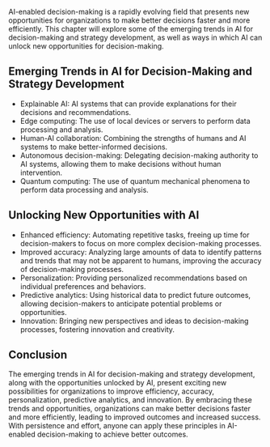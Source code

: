 
AI-enabled decision-making is a rapidly evolving field that presents new opportunities for organizations to make better decisions faster and more efficiently. This chapter will explore some of the emerging trends in AI for decision-making and strategy development, as well as ways in which AI can unlock new opportunities for decision-making.

Emerging Trends in AI for Decision-Making and Strategy Development
------------------------------------------------------------------

* Explainable AI: AI systems that can provide explanations for their decisions and recommendations.
* Edge computing: The use of local devices or servers to perform data processing and analysis.
* Human-AI collaboration: Combining the strengths of humans and AI systems to make better-informed decisions.
* Autonomous decision-making: Delegating decision-making authority to AI systems, allowing them to make decisions without human intervention.
* Quantum computing: The use of quantum mechanical phenomena to perform data processing and analysis.

Unlocking New Opportunities with AI
-----------------------------------

* Enhanced efficiency: Automating repetitive tasks, freeing up time for decision-makers to focus on more complex decision-making processes.
* Improved accuracy: Analyzing large amounts of data to identify patterns and trends that may not be apparent to humans, improving the accuracy of decision-making processes.
* Personalization: Providing personalized recommendations based on individual preferences and behaviors.
* Predictive analytics: Using historical data to predict future outcomes, allowing decision-makers to anticipate potential problems or opportunities.
* Innovation: Bringing new perspectives and ideas to decision-making processes, fostering innovation and creativity.

Conclusion
----------

The emerging trends in AI for decision-making and strategy development, along with the opportunities unlocked by AI, present exciting new possibilities for organizations to improve efficiency, accuracy, personalization, predictive analytics, and innovation. By embracing these trends and opportunities, organizations can make better decisions faster and more efficiently, leading to improved outcomes and increased success. With persistence and effort, anyone can apply these principles in AI-enabled decision-making to achieve better outcomes.
